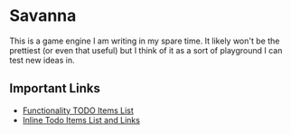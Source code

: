 # Savanna
This is a game engine I am writing in my spare time.  It likely won't be the prettiest (or even that useful) but I think of it as a sort of playground I can test new ideas in.

## Important Links

- [Functionality TODO Items List](./Progress/TODO.md)
- [Inline Todo Items List and Links](./Progress/TODOTracker.md)